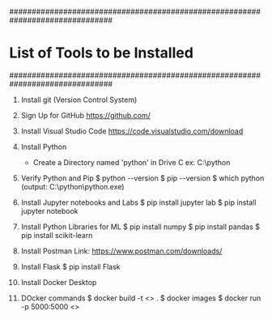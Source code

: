 ###############################################################################
# List of Tools to be Installed
###############################################################################

1. Install git (Version Control System)

2. Sign Up for GitHub https://github.com/

3. Install Visual Studio Code https://code.visualstudio.com/download

4. Install Python
    - Create a Directory named 'python' in Drive C  ex: C:\python

5. Verify Python and Pip
       $ python --version
       $ pip --version
       $ which python   (output: C:\python\python.exe)

6. Install Jupyter notebooks and Labs
       $ pip install jupyter lab
       $ pip install jupyter notebook

7. Install Python Libraries for ML
       $ pip install numpy
       $ pip install pandas
       $ pip install scikit-learn   

8. Install Postman
      Link: https://www.postman.com/downloads/

9. Install Flask
      $ pip install Flask

10. Install Docker Desktop

11. DOcker commands
    $ docker build -t <<image-name>> .
    $ docker images
    $ docker run -p 5000:5000 <<image-name>>